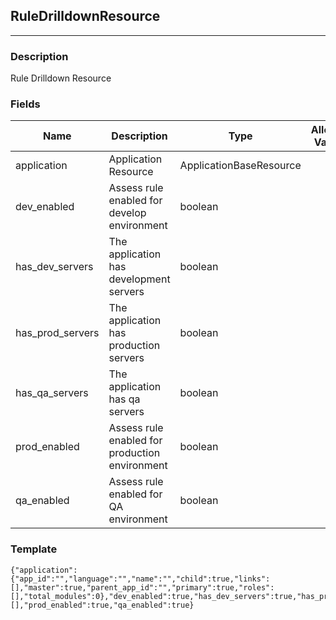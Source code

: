 ## RuleDrilldownResource
---
### Description
Rule Drilldown Resource
### Fields
| Name | Description | Type | Allowed Values | Required |
| ---- | ----------- | ---- | -------------- | -------- |
| application | Application Resource | ApplicationBaseResource |  | false |
| dev_enabled | Assess rule enabled for develop environment | boolean |  | false |
| has_dev_servers | The application has development servers | boolean |  | false |
| has_prod_servers | The application has production servers | boolean |  | false |
| has_qa_servers | The application has qa servers | boolean |  | false |
| prod_enabled | Assess rule enabled for production environment | boolean |  | false |
| qa_enabled | Assess rule enabled for QA environment | boolean |  | false |
### Template
```
{"application":{"app_id":"","language":"","name":"","child":true,"links":[],"master":true,"parent_app_id":"","primary":true,"roles":[],"total_modules":0},"dev_enabled":true,"has_dev_servers":true,"has_prod_servers":true,"has_qa_servers":true,"links":[],"prod_enabled":true,"qa_enabled":true}
```
